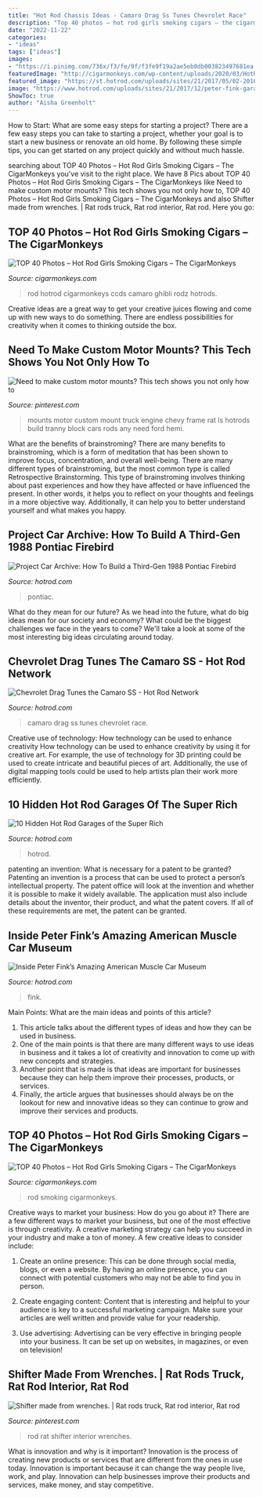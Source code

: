 ```yaml
---
title: "Hot Rod Chassis Ideas - Camaro Drag Ss Tunes Chevrolet Race"
description: "Top 40 photos – hot rod girls smoking cigars – the cigarmonkeys"
date: "2022-11-22"
categories:
- "ideas"
tags: ["ideas"]
images:
- "https://i.pinimg.com/736x/f3/fe/9f/f3fe9f19a2ae5eb0db003823497681ea.jpg"
featuredImage: "http://cigarmonkeys.com/wp-content/uploads/2020/03/HotRod-_Hot_Rod_Girl_Cigar_Smoke_cigarmonkeys-32.jpg"
featured_image: "https://st.hotrod.com/uploads/sites/21/2017/05/02-2016-Camaro-Drag-Race-Development-Program.jpg"
image: "https://www.hotrod.com/uploads/sites/21/2017/12/peter-fink-garage-part-two.jpg"
ShowToc: true
author: "Aisha Greenholt"
---
```



How to Start: What are some easy steps for starting a project?
There are a few easy steps you can take to starting a project, whether your goal is to start a new business or renovate an old home. By following these simple tips, you can get started on any project quickly and without much hassle.

	

		
searching about TOP 40 Photos – Hot Rod Girls Smoking Cigars – The CigarMonkeys you've visit to the right place. We have 8 Pics about TOP 40 Photos – Hot Rod Girls Smoking Cigars – The CigarMonkeys like Need to make custom motor mounts? This tech shows you not only how to, TOP 40 Photos – Hot Rod Girls Smoking Cigars – The CigarMonkeys and also Shifter made from wrenches. | Rat rods truck, Rat rod interior, Rat rod. Here you go:
		
    
## TOP 40 Photos – Hot Rod Girls Smoking Cigars – The CigarMonkeys

<img loading=lazy src="http://cigarmonkeys.com/wp-content/uploads/2020/03/HotRod-_Hot_Rod_Girl_Cigar_Smoke_cigarmonkeys-30-768x511.jpg" onerror="this.onerror=null;this.src='https://tse3.mm.bing.net/th?id=OIP.wRAkPUL-ZHw3MlYEuBUYHAHaE7&amp;pid=15.1';" alt="TOP 40 Photos – Hot Rod Girls Smoking Cigars – The CigarMonkeys">

_Source: cigarmonkeys.com_

>rod hotrod cigarmonkeys ccds camaro ghibli rodz hotrods. 

	

Creative ideas are a great way to get your creative juices flowing and come up with new ways to do something. There are endless possibilities for creativity when it comes to thinking outside the box.

    
## Need To Make Custom Motor Mounts? This Tech Shows You Not Only How To

<img loading=lazy src="https://i.pinimg.com/736x/f3/fe/9f/f3fe9f19a2ae5eb0db003823497681ea.jpg" onerror="this.onerror=null;this.src='https://tse3.mm.bing.net/th?id=OIP.jY7vQlqUIe7LHa5CH6l83AAAAA&amp;pid=15.1';" alt="Need to make custom motor mounts? This tech shows you not only how to">

_Source: pinterest.com_

>mounts motor custom mount truck engine chevy frame rat ls hotrods build tranny block cars rods any need ford hemi. 

	

What are the benefits of brainstroming?
There are many benefits to brainstroming, which is a form of meditation that has been shown to improve focus, concentration, and overall well-being. There are many different types of brainstroming, but the most common type is called Retrospective Brainstorming. This type of brainstroming involves thinking about past experiences and how they have affected or have influenced the present. In other words, it helps you to reflect on your thoughts and feelings in a more objective way. Additionally, it can help you to better understand yourself and what makes you happy.

    
## Project Car Archive: How To Build A Third-Gen 1988 Pontiac Firebird

<img loading=lazy src="https://www.hotrod.com/uploads/sites/21/2020/10/001-1988-pontiac-firebird-formula-350-high.jpg" onerror="this.onerror=null;this.src='https://tse4.mm.bing.net/th?id=OIP._IMzXp6GWQ6OS77ypUk-kgHaEK&amp;pid=15.1';" alt="Project Car Archive: How To Build a Third-Gen 1988 Pontiac Firebird">

_Source: hotrod.com_

>pontiac. 

	

What do they mean for our future?
As we head into the future, what do big ideas mean for our society and economy? What could be the biggest challenges we face in the years to come? We'll take a look at some of the most interesting big ideas circulating around today.

    
## Chevrolet Drag Tunes The Camaro SS - Hot Rod Network

<img loading=lazy src="https://st.hotrod.com/uploads/sites/21/2017/05/02-2016-Camaro-Drag-Race-Development-Program.jpg" onerror="this.onerror=null;this.src='https://tse3.mm.bing.net/th?id=OIP.OOxJeIHhnw7YZE8Ut5xK7gHaE8&amp;pid=15.1';" alt="Chevrolet Drag Tunes the Camaro SS - Hot Rod Network">

_Source: hotrod.com_

>camaro drag ss tunes chevrolet race. 

	

Creative use of technology: How technology can be used to enhance creativity
How technology can be used to enhance creativity by using it for creative art. For example, the use of technology for 3D printing could be used to create intricate and beautiful pieces of art. Additionally, the use of digital mapping tools could be used to help artists plan their work more efficiently.

    
## 10 Hidden Hot Rod Garages Of The Super Rich

<img loading=lazy src="https://www.hotrod.com/uploads/sites/21/2020/09/001-chuck-fisher-garage.jpg" onerror="this.onerror=null;this.src='https://tse3.mm.bing.net/th?id=OIP.raZXDBlrEfR2X0swHMZonQHaEK&amp;pid=15.1';" alt="10 Hidden Hot Rod Garages of the Super Rich">

_Source: hotrod.com_

>hotrod. 

	

patenting an invention: What is necessary for a patent to be granted?
Patenting an invention is a process that can be used to protect a person’s intellectual property. The patent office will look at the invention and whether it is possible to make it widely available. The application must also include details about the inventor, their product, and what the patent covers. If all of these requirements are met, the patent can be granted.

    
## Inside Peter Fink’s Amazing American Muscle Car Museum

<img loading=lazy src="https://www.hotrod.com/uploads/sites/21/2017/12/peter-fink-garage-part-two.jpg" onerror="this.onerror=null;this.src='https://tse3.mm.bing.net/th?id=OIP.HVB0QHlAj9_PkAc-HHoJ-wHaE7&amp;pid=15.1';" alt="Inside Peter Fink’s Amazing American Muscle Car Museum">

_Source: hotrod.com_

>fink. 

	

Main Points: What are the main ideas and points of this article?
1. This article talks about the different types of ideas and how they can be used in business.
2. One of the main points is that there are many different ways to use ideas in business and it takes a lot of creativity and innovation to come up with new concepts and strategies.
3. Another point that is made is that ideas are important for businesses because they can help them improve their processes, products, or services.
4. Finally, the article argues that businesses should always be on the lookout for new and innovative ideas so they can continue to grow and improve their services and products.

    
## TOP 40 Photos – Hot Rod Girls Smoking Cigars – The CigarMonkeys

<img loading=lazy src="http://cigarmonkeys.com/wp-content/uploads/2020/03/HotRod-_Hot_Rod_Girl_Cigar_Smoke_cigarmonkeys-32.jpg" onerror="this.onerror=null;this.src='https://tse2.mm.bing.net/th?id=OIP.WPY67Fz8FuRuRCCZfnXK0wHaHa&amp;pid=15.1';" alt="TOP 40 Photos – Hot Rod Girls Smoking Cigars – The CigarMonkeys">

_Source: cigarmonkeys.com_

>rod smoking cigarmonkeys. 

	

Creative ways to market your business: How do you go about it?
There are a few different ways to market your business, but one of the most effective is through creativity. A creative marketing strategy can help you succeed in your industry and make a ton of money. A few creative ideas to consider include: 
1. Create an online presence: This can be done through social media, blogs, or even a website. By having an online presence, you can connect with potential customers who may not be able to find you in person. 

2. Create engaging content: Content that is interesting and helpful to your audience is key to a successful marketing campaign. Make sure your articles are well written and provide value for your readership. 

3. Use advertising: Advertising can be very effective in bringing people into your business. It can be set up on websites, in magazines, or even on television!

    
## Shifter Made From Wrenches. | Rat Rods Truck, Rat Rod Interior, Rat Rod

<img loading=lazy src="https://i.pinimg.com/736x/c3/cf/f0/c3cff016c95cc4876c26af64959a0414--rat-rod-dodge.jpg" onerror="this.onerror=null;this.src='https://tse2.mm.bing.net/th?id=OIP.3wBrIQiGzgVa7dlTDw8d6AHaJ3&amp;pid=15.1';" alt="Shifter made from wrenches. | Rat rods truck, Rat rod interior, Rat rod">

_Source: pinterest.com_

>rod rat shifter interior wrenches. 

	

What is innovation and why is it important?
Innovation is the process of creating new products or services that are different from the ones in use today. Innovation is important because it can change the way people live, work, and play. Innovation can help businesses improve their products and services, make money, and stay competitive.

